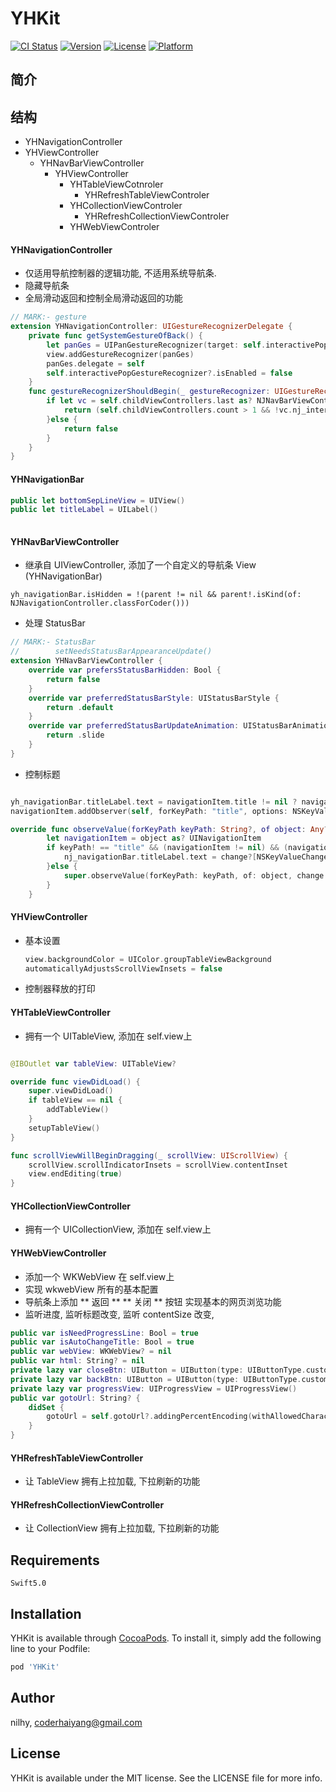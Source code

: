 # YHKit

[![CI Status](https://img.shields.io/travis/nilhy/YHKit.svg?style=flat)](https://travis-ci.org/nilhy/YHKit)
[![Version](https://img.shields.io/cocoapods/v/YHKit.svg?style=flat)](https://cocoapods.org/pods/YHKit)
[![License](https://img.shields.io/cocoapods/l/YHKit.svg?style=flat)](https://cocoapods.org/pods/YHKit)
[![Platform](https://img.shields.io/cocoapods/p/YHKit.svg?style=flat)](https://cocoapods.org/pods/YHKit)


## 简介

## 结构
* YHNavigationController
* YHViewController
    - YHNavBarViewController
        - YHViewController
            - YHTableViewCotnroler
                - YHRefreshTableViewControler
            - YHCollectionViewControler
                - YHRefreshCollectionViewControler
            - YHWebViewControler
            

#### YHNavigationController 

* 仅适用导航控制器的逻辑功能, 不适用系统导航条.
* 隐藏导航条
* 全局滑动返回和控制全局滑动返回的功能

```swift
// MARK:- gesture
extension YHNavigationController: UIGestureRecognizerDelegate {
    private func getSystemGestureOfBack() {
        let panGes = UIPanGestureRecognizer(target: self.interactivePopGestureRecognizer?.delegate, action: Selector(("handleNavigationTransition:")))
        view.addGestureRecognizer(panGes)
        panGes.delegate = self
        self.interactivePopGestureRecognizer?.isEnabled = false
    }
    func gestureRecognizerShouldBegin(_ gestureRecognizer: UIGestureRecognizer) -> Bool {
        if let vc = self.childViewControllers.last as? NJNavBarViewController {
            return (self.childViewControllers.count > 1 && !vc.nj_interactivePopDisabled)
        }else {
            return false
        }
    }
}
```

#### YHNavigationBar 

```swift
public let bottomSepLineView = UIView()
public let titleLabel = UILabel()
    
```

#### YHNavBarViewController 

* 继承自 UIViewController, 添加了一个自定义的导航条 View (YHNavigationBar)

```
yh_navigationBar.isHidden = !(parent != nil && parent!.isKind(of: NJNavigationController.classForCoder()))

```

* 处理 StatusBar


```swift
// MARK:- StatusBar
//        setNeedsStatusBarAppearanceUpdate()
extension YHNavBarViewController {
    override var prefersStatusBarHidden: Bool {
        return false
    }
    override var preferredStatusBarStyle: UIStatusBarStyle {
        return .default
    }
    override var preferredStatusBarUpdateAnimation: UIStatusBarAnimation {
        return .slide
    }
}
```

* 控制标题
```swift

yh_navigationBar.titleLabel.text = navigationItem.title != nil ? navigationItem.title : title
navigationItem.addObserver(self, forKeyPath: "title", options: NSKeyValueObservingOptions.new, context: nil)

override func observeValue(forKeyPath keyPath: String?, of object: Any?, change: [NSKeyValueChangeKey : Any]?, context: UnsafeMutableRawPointer?) {
        let navigationItem = object as? UINavigationItem
        if keyPath! == "title" && (navigationItem != nil) && (navigationItem! == self.navigationItem) {
            nj_navigationBar.titleLabel.text = change?[NSKeyValueChangeKey.newKey] as? String
        }else {
            super.observeValue(forKeyPath: keyPath, of: object, change: change, context: context)
        }
    }
```


#### YHViewController

* 基本设置
    ```swift
    view.backgroundColor = UIColor.groupTableViewBackground
    automaticallyAdjustsScrollViewInsets = false
    ```
* 控制器释放的打印

#### YHTableViewController
* 拥有一个 UITableView, 添加在 self.view上
```swift

@IBOutlet var tableView: UITableView?

override func viewDidLoad() {
    super.viewDidLoad()
    if tableView == nil {
        addTableView()
    }
    setupTableView()
}

func scrollViewWillBeginDragging(_ scrollView: UIScrollView) {
    scrollView.scrollIndicatorInsets = scrollView.contentInset
    view.endEditing(true)
}

```

#### YHCollectionViewController

* 拥有一个 UICollectionView, 添加在 self.view上

#### YHWebViewController

* 添加一个 WKWebView 在 self.view上
* 实现 wkwebView 所有的基本配置
* 导航条上添加 ** 返回 ** ** 关闭 ** 按钮 实现基本的网页浏览功能
* 监听进度, 监听标题改变, 监听 contentSize 改变,

```swift
public var isNeedProgressLine: Bool = true
public var isAutoChangeTitle: Bool = true
public var webView: WKWebView? = nil
public var html: String? = nil
private lazy var closeBtn: UIButton = UIButton(type: UIButtonType.custom)
private lazy var backBtn: UIButton = UIButton(type: UIButtonType.custom)
private lazy var progressView: UIProgressView = UIProgressView()
public var gotoUrl: String? {
    didSet {
        gotoUrl = self.gotoUrl?.addingPercentEncoding(withAllowedCharacters: CharacterSet.init(charactersIn: "`#%^{}\"[]|\\<> ").inverted)
    }
}

```
#### YHRefreshTableViewController

* 让 TableView 拥有上拉加载, 下拉刷新的功能

#### YHRefreshCollectionViewController

* 让 CollectionView 拥有上拉加载, 下拉刷新的功能


## Requirements

`Swift5.0`


## Installation

YHKit is available through [CocoaPods](https://cocoapods.org). To install
it, simply add the following line to your Podfile:

```ruby
pod 'YHKit'
```

## Author

nilhy, coderhaiyang@gmail.com

## License

YHKit is available under the MIT license. See the LICENSE file for more info.
